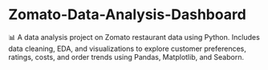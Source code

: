 # Zomato-Data-Analysis-Dashboard
📊 A data analysis project on Zomato restaurant data using Python. Includes data cleaning, EDA, and visualizations to explore customer preferences, ratings, costs, and order trends using Pandas, Matplotlib, and Seaborn.
